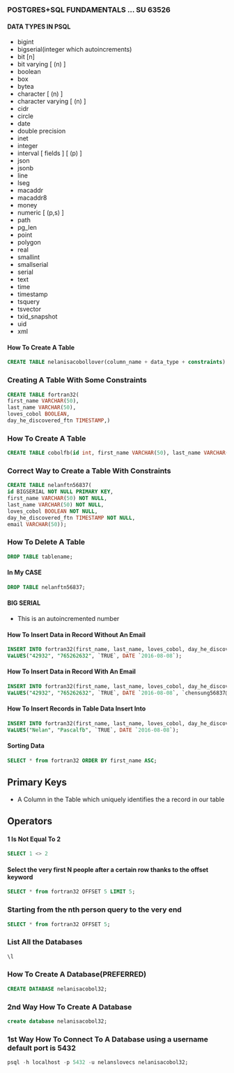 ### POSTGRES+SQL FUNDAMENTALS ... SU 63526

#### DATA TYPES IN PSQL
- bigint
- bigserial(integer which autoincrements)
- bit [n]
- bit varying [ (n) ]
- boolean
- box
- bytea
- character [ (n) ]
- character varying [ (n) ]
- cidr
- circle
- date
- double precision
- inet
- integer
- interval [ fields ] [ (p) ]
- json
- jsonb
- line
- lseg
- macaddr
- macaddr8
- money
- numeric [ (p,s) ]
- path
- pg_len
- point
- polygon
- real
- smallint
- smallserial
- serial
- text
- time
- timestamp
- tsquery
- tsvector
- txid_snapshot
- uid
- xml


#### How To Create A Table
```sql
CREATE TABLE nelanisacobollover(column_name + data_type + constraints)
```



### Creating A Table With Some Constraints
```sql
CREATE TABLE fortran32(
first_name VARCHAR(50),
last_name VARCHAR(50),
loves_cobol BOOLEAN,
day_he_discovered_ftn TIMESTAMP,)
```

### How To Create A Table
```sql
CREATE TABLE cobolfb(id int, first_name VARCHAR(50), last_name VARCHAR(50), gender VARCHAR(6), date_of_birth TIMESTAMP);
```



### Correct Way to Create a Table With Constraints
```sql
CREATE TABLE nelanftn56837(
id BIGSERIAL NOT NULL PRIMARY KEY,
first_name VARCHAR(50) NOT NULL,
last_name VARCHAR(50) NOT NULL,
loves_cobol BOOLEAN NOT NULL,
day_he_discovered_ftn TIMESTAMP NOT NULL,
email VARCHAR(50));
```


### How To Delete A Table
```sql
DROP TABLE tablename;
```

#### In My CASE
```sql
DROP TABLE nelanftn56837;
```

#### BIG SERIAL
- This is an autoincremented number


#### How To Insert Data in Record Without An Email
```sql
INSERT INTO fortran32(first_name, last_name, loves_cobol, day_he_discovered_ftn)
VaLUES("42932", "765262632", `TRUE`, DATE `2016-08-08`);
```

#### How To Insert Data in Record With An Email
```sql
INSERT INTO fortran32(first_name, last_name, loves_cobol, day_he_discovered_ftn, email)
VaLUES("42932", "765262632", `TRUE`, DATE `2016-08-08`, `chensung56837@gmail.com`);
```

#### How To Insert Records in Table Data Insert Into
```sql
INSERT INTO fortran32(first_name, last_name, loves_cobol, day_he_discovered_ftn)
VaLUES("Nelan", "Pascalfb", `TRUE`, DATE `2016-08-08`);
```


#### Sorting Data
```sql
SELECT * from fortran32 ORDER BY first_name ASC;
```

## Primary Keys
- A Column in the Table which uniquely identifies the a record in our table



## Operators

#### 1 Is Not Equal To 2
```sql
SELECT 1 <> 2
```

#### Select the very first N people after a certain row thanks to the offset keyword
```sql
SELECT * from fortran32 OFFSET 5 LIMIT 5;
```

### Starting from the nth person query to the very end
```sql
SELECT * from fortran32 OFFSET 5;
```

### List All the Databases
```sql
\l
```


### How To Create A Database(PREFERRED)
```sql
CREATE DATABASE nelanisacobol32;
```

### 2nd Way How To Create A Database
```sql
create database nelanisacobol32;
```


### 1st Way How To Connect To A Database using a username default port is 5432
```sql
psql -h localhost -p 5432 -u nelanslovecs nelanisacobol32;
```

